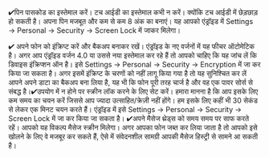 
✔पिन पासकोड का इस्तेमाल करें। टच आईडी का इस्तेमाल कभी न करें। क्योंकि टच आईडी में छेड़छाड़ हो सकती है। अपना पिन मजबूत और कम से कम 8 अंक का बनाएं। यह आपको एंड्रॉइड में Settings → Personal → Security → Screen Lock में जाकर मिलेगा।

✔ अपने फोन को इंक्रिप्ट करें और बैकअप बनाकर रखें। एंड्रॉइड के नए वर्जनों में यह फीचर ऑटोमेटिक है। अगर आप एंड्रॉइड वर्जन 4.0 या उससे नया इस्तेमाल कर रहे हैं तो आपको चाहिए कि यह जांच लें कि डिवाइस इंक्रिप्शन ऑन है। इसे Settings → Personal → Security → Encryption में जा कर किया जा सकता है। अगर इसमें इंक्रिप्ट के चरणों को नहीं लागू किया गया है तो यह सुनिश्चित कर लें आपने अपने डाटा का बैकअप बना लिया है, यह भी कि फोन पूरी तरह चार्ज है और वह एक पावर सोर्स से संबद्ध है।✔उपयोग में न होने पर स्क्रीन लॉक करने के लिए सेट करें। हमारा मानना है कि आप इसके लिए कम समय का चयन करें जिससे आप ज्यादा उत्साहित/क्रेज़ी नहीं होंगे। हम इसके लिए कहीं भी 30 सेकंड से लेकर एक मिनट चयन करते हैं। एंड्रॉइड में इसे Settings → Personal → Security → Screen Lock में जा कर किया जा सकता है। ✔अपने मैसेज थ्रेड्स को समय समय पर साफ करते रहें। आपको यह विकल्प मैसेज स्क्रीन मिलेगा। अगर आपका फोन जब्त कर लिया जाता है तो आपको इसे खोलने के लिए वे मजबूर कर सकते हैं, ऐसे में संवेदनशील सामग्री आपकी मैसेज हिस्ट्री से सामने आ सकती है।